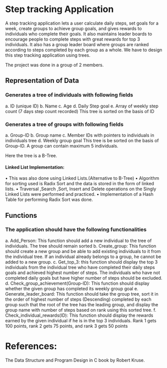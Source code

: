 # Step tracking Application

A step tracking application lets a user calculate daily steps, set goals for a week, create groups to
achieve group goals, and gives rewards to individuals who complete their goals. It also maintains
leader boards to encourage people to complete steps with great rewards for top 3 individuals. It also
has a group leader board where groups are ranked according to steps completed by each group as a
whole. We have to design this step tracking application using trees. 

The project was done in a group of 2 members.

## Representation of Data

### Generates a tree of individuals with following fields
a. ID (unique ID) 
b. Name
c. Age
d. Daily Step goal
e. Array of weekly step count (7 days step count recorded)
This tree is sorted on the basis of ID

### Generates a tree of groups with following fields
a. Group-ID
b. Group name
c. Member IDs with pointers to individuals in individuals tree
d. Weekly group goal
This tree is be sorted on the basis of Group-ID. A group can contain maximum 5
individuals.

Here the tree is a B-Tree.

#### Linked List Implementation:
• This was also done using Linked Lists.(Alternative to B-Tree) 
•	Algorithm for sorting used is Radix Sort and the data is stored in the form of linked lists. 
•	Traversal ,Search ,Sort, Insert and Delete operations on the Singly Linked Lists were performed and practiced.
•	Implementation of a Hash Table for performing Radix Sort was done.

## Functions

### The application should have the following functionalities

a. Add_Person: This function should add a new individual to the tree of individuals. The
tree should remain sorted
b. Create_group: This function should create a new group and be able to add existing
individuals to it from the individual tree. If an individual already belongs to a group,
he cannot be added to a new group.
c. Get_top_3: this function should display the top 3 individuals from the individual tree
who have completed their daily steps goals and achieved highest number of steps.
The individuals who have not completed daily goals but have higher number of steps
should be excluded.
d. Check_group_achievement(Group-ID): This function should display whether the
given group has completed its weekly group goal
e. Generate_leader_board: This function should take the group tree, sort it in the
order of highest number of steps (Descending) completed by each group such that
the root of the tree has the leading group, and display the group name with number
of steps based on rank using this sorted tree.
f. Check_individual_rewards(ID): This function should display the rewards earned by
the given individual if he is in the top 3 individuals. Rank 1 gets 100 points, rank 2
gets 75 points, and rank 3 gets 50 points 

# References:
  The Data Structure and Program Design in C book by Robert Kruse.  
